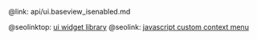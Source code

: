 @link: api/ui.baseview_isenabled.md

@seolinktop: [ui widget library](https://webix.com)
@seolink: [javascript custom context menu](https://webix.com/widget/contextmenu/)